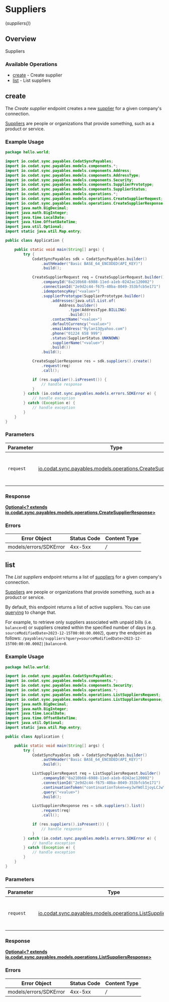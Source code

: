 # Suppliers
(*suppliers()*)

## Overview

Suppliers

### Available Operations

* [create](#create) - Create supplier
* [list](#list) - List suppliers

## create

The *Create supplier* endpoint creates a new [supplier](https://docs.codat.io/sync-for-payables-api#/schemas/Supplier) for a given company's connection.

[Suppliers](https://docs.codat.io/sync-for-payables-api#/schemas/Supplier) are people or organizations that provide something, such as a product or service.


### Example Usage

```java
package hello.world;

import io.codat.sync.payables.CodatSyncPayables;
import io.codat.sync.payables.models.components.*;
import io.codat.sync.payables.models.components.Address;
import io.codat.sync.payables.models.components.AddressType;
import io.codat.sync.payables.models.components.Security;
import io.codat.sync.payables.models.components.SupplierPrototype;
import io.codat.sync.payables.models.components.SupplierStatus;
import io.codat.sync.payables.models.operations.*;
import io.codat.sync.payables.models.operations.CreateSupplierRequest;
import io.codat.sync.payables.models.operations.CreateSupplierResponse;
import java.math.BigDecimal;
import java.math.BigInteger;
import java.time.LocalDate;
import java.time.OffsetDateTime;
import java.util.Optional;
import static java.util.Map.entry;

public class Application {

    public static void main(String[] args) {
        try {
            CodatSyncPayables sdk = CodatSyncPayables.builder()
                .authHeader("Basic BASE_64_ENCODED(API_KEY)")
                .build();

            CreateSupplierRequest req = CreateSupplierRequest.builder()
                .companyId("8a210b68-6988-11ed-a1eb-0242ac120002")
                .connectionId("2e9d2c44-f675-40ba-8049-353bfcb5e171")
                .idempotencyKey("<value>")
                .supplierPrototype(SupplierPrototype.builder()
                    .addresses(java.util.List.of(
                        Address.builder()
                            .type(AddressType.BILLING)
                            .build()))
                    .contactName("<value>")
                    .defaultCurrency("<value>")
                    .emailAddress("Rylan13@yahoo.com")
                    .phone("01224 658 999")
                    .status(SupplierStatus.UNKNOWN)
                    .supplierName("<value>")
                    .build())
                .build();

            CreateSupplierResponse res = sdk.suppliers().create()
                .request(req)
                .call();

            if (res.supplier().isPresent()) {
                // handle response
            }
        } catch (io.codat.sync.payables.models.errors.SDKError e) {
            // handle exception
        } catch (Exception e) {
            // handle exception
        }
    }
}
```

### Parameters

| Parameter                                                                                                          | Type                                                                                                               | Required                                                                                                           | Description                                                                                                        |
| ------------------------------------------------------------------------------------------------------------------ | ------------------------------------------------------------------------------------------------------------------ | ------------------------------------------------------------------------------------------------------------------ | ------------------------------------------------------------------------------------------------------------------ |
| `request`                                                                                                          | [io.codat.sync.payables.models.operations.CreateSupplierRequest](../../models/operations/CreateSupplierRequest.md) | :heavy_check_mark:                                                                                                 | The request object to use for the request.                                                                         |


### Response

**[Optional<? extends io.codat.sync.payables.models.operations.CreateSupplierResponse>](../../models/operations/CreateSupplierResponse.md)**
### Errors

| Error Object           | Status Code            | Content Type           |
| ---------------------- | ---------------------- | ---------------------- |
| models/errors/SDKError | 4xx-5xx                | */*                    |

## list

The *List suppliers* endpoint returns a list of [suppliers](https://docs.codat.io/sync-for-payables-api#/schemas/Supplier) for a given company's connection.

[Suppliers](https://docs.codat.io/sync-for-payables-api#/schemas/Supplier) are people or organizations that provide something, such as a product or service.

By default, this endpoint returns a list of active suppliers. You can use [querying](https://docs.codat.io/using-the-api/querying) to change that. 

For example, to retrieve only suppliers associated with unpaid bills (i.e. `balance>0`) or suppliers created within the specified number of days (e.g. `sourceModifiedDate>2023-12-15T00:00:00.000Z`), query the endpoint as follows: `/payables/suppliers?query=sourceModifiedDate>2023-12-15T00:00:00.000Z||balance>0`.

### Example Usage

```java
package hello.world;

import io.codat.sync.payables.CodatSyncPayables;
import io.codat.sync.payables.models.components.*;
import io.codat.sync.payables.models.components.Security;
import io.codat.sync.payables.models.operations.*;
import io.codat.sync.payables.models.operations.ListSuppliersRequest;
import io.codat.sync.payables.models.operations.ListSuppliersResponse;
import java.math.BigDecimal;
import java.math.BigInteger;
import java.time.LocalDate;
import java.time.OffsetDateTime;
import java.util.Optional;
import static java.util.Map.entry;

public class Application {

    public static void main(String[] args) {
        try {
            CodatSyncPayables sdk = CodatSyncPayables.builder()
                .authHeader("Basic BASE_64_ENCODED(API_KEY)")
                .build();

            ListSuppliersRequest req = ListSuppliersRequest.builder()
                .companyId("8a210b68-6988-11ed-a1eb-0242ac120002")
                .connectionId("2e9d2c44-f675-40ba-8049-353bfcb5e171")
                .continuationToken("continuationToken=eyJwYWdlIjoyLCJwYWdlU2l6ZSI6MTAwLCJwYWdlQ291bnQiOjExfQ==")
                .query("<value>")
                .build();

            ListSuppliersResponse res = sdk.suppliers().list()
                .request(req)
                .call();

            if (res.suppliers().isPresent()) {
                // handle response
            }
        } catch (io.codat.sync.payables.models.errors.SDKError e) {
            // handle exception
        } catch (Exception e) {
            // handle exception
        }
    }
}
```

### Parameters

| Parameter                                                                                                        | Type                                                                                                             | Required                                                                                                         | Description                                                                                                      |
| ---------------------------------------------------------------------------------------------------------------- | ---------------------------------------------------------------------------------------------------------------- | ---------------------------------------------------------------------------------------------------------------- | ---------------------------------------------------------------------------------------------------------------- |
| `request`                                                                                                        | [io.codat.sync.payables.models.operations.ListSuppliersRequest](../../models/operations/ListSuppliersRequest.md) | :heavy_check_mark:                                                                                               | The request object to use for the request.                                                                       |


### Response

**[Optional<? extends io.codat.sync.payables.models.operations.ListSuppliersResponse>](../../models/operations/ListSuppliersResponse.md)**
### Errors

| Error Object           | Status Code            | Content Type           |
| ---------------------- | ---------------------- | ---------------------- |
| models/errors/SDKError | 4xx-5xx                | */*                    |
